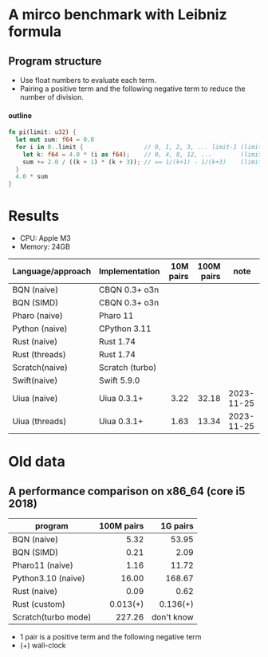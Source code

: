 # A mirco benchmark with Leibniz formula

## Program structure

- Use float numbers to evaluate each term.
- Pairing a positive term and the following negative term to reduce the number of division.

#### outline

```rust
fn pi(limit: u32) {
  let mut sum: f64 = 0.0
  for i in 0..limit {                 // 0, 1, 2, 3, ... limit-1 (limit items)
    let k: f64 = 4.0 * (i as f64);    // 0, 4, 8, 12, ...        (limit items)
    sum += 2.0 / ((k + 1) * (k + 3)); // == 1/(k+1) - 1/(k+3)    (limit pairs)
  }
  4.0 * sum
}
```

# Results

- CPU: Apple M3
- Memory: 24GB

| Language/approach   | Implementation |  10M pairs | 100M pairs | note |
|---------------------|----------------|-----------:|-----------:|------|
| BQN (naive)         | CBQN 0.3+ o3n  |            |            |      |
| BQN (SIMD)          | CBQN 0.3+ o3n  |            |            |      |
| Pharo (naive)       | Pharo 11       |            |            |      |
| Python (naive)      | CPython 3.11   |            |            |      |
| Rust (naive)        | Rust 1.74      |            |            |      |
| Rust (threads)      | Rust 1.74      |            |            |      |
| Scratch(naive)      | Scratch (turbo)|            |            |      |
| Swift(naive)        | Swift 5.9.0    |            |            |      |
| Uiua (naive)        | Uiua 0.3.1+    |       3.22 |      32.18 | 2023-11-25 |
| Uiua (threads)      | Uiua 0.3.1+    |       1.63 |      13.34 | 2023-11-25 |


# Old data

## A performance comparison on x86_64 (core i5 2018)

| program             | 100M pairs |    1G pairs   |
|---------------------|-----------:|--------------:|
| BQN (naive)         |       5.32 |         53.95 |
| BQN (SIMD)          |       0.21 |          2.09 |
| Pharo11 (naive)     |       1.16 |         11.72 |
| Python3.10 (naive)  |      16.00 |        168.67 |
| Rust (naive)        |       0.09 |          0.62 |
| Rust (custom)       |   0.013(+) |      0.136(+) |
| Scratch(turbo mode) |     227.26 |    don't know |

- 1 pair is a positive term and the following negative term
- (+) wall-clock
